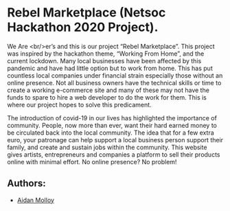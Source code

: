 # Rebel Marketplace (Netsoc Hackathon 2020 Project).
We Are \<br/>er’s and this is our project “Rebel Marketplace”. This project was inspired by the hackathon theme, “Working From Home”, and the current lockdown. Many local businesses have been affected by this pandemic and have had little option but to work from home. This has put countless local companies under financial strain especially those without an online presence. Not all business owners have the technical skills or time to create a working e-commerce site and many of these may not have the funds to spare to hire a web developer to do the work for them. This is where our project hopes to solve this predicament. 

The introduction of covid-19 in our lives has highlighted the importance of community. People, now more than ever, want their hard earned money to be circulated back into the local community. The idea that for a few extra euro, your patronage can help support a local business person support their family, and create and sustain jobs within the community. This website gives artists, entrepreneurs and companies a platform to sell their products online with minimal effort. No online presence? No problem!

## Authors:
- [Aidan Molloy](https://github.com/AidanMolloy)
